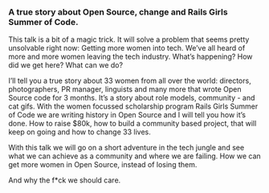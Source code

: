 ### A true story about Open Source, change and Rails Girls Summer of Code.

This talk is a bit of a magic trick. It will solve a problem that seems pretty unsolvable right now: Getting more women into tech. We’ve all heard of more and more women leaving the tech industry. What’s happening? How did we get here? What can we do?

I’ll tell you a true story about 33 women from all over the world: directors, photographers, PR manager, linguists and many more that wrote Open Source code for 3 months.  It’s a story about role models, community - and cat gifs. With the women focussed scholarship program Rails Girls Summer of Code we are writing history in Open Source and I will tell you how it’s done. How to raise $80k, how to build a community based project, that will keep on going and how to change 33 lives.

With this talk we will go on a short adventure in the tech jungle and see what we can achieve as a community and where we are failing. How we can get more women in Open Source, instead of losing them.

And why the f*ck we should care.
